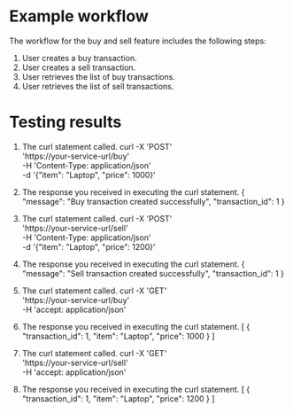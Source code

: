 # Example workflow
The workflow for the buy and sell feature includes the following steps:
1. User creates a buy transaction.
2. User creates a sell transaction.
3. User retrieves the list of buy transactions.
4. User retrieves the list of sell transactions.

# Testing results
1. The curl statement called.
curl -X 'POST' \
  'https://your-service-url/buy' \
  -H 'Content-Type: application/json' \
  -d '{"item": "Laptop", "price": 1000}'
2. The response you received in executing the curl statement.
{
  "message": "Buy transaction created successfully",
  "transaction_id": 1
}

1. The curl statement called.
curl -X 'POST' \
  'https://your-service-url/sell' \
  -H 'Content-Type: application/json' \
  -d '{"item": "Laptop", "price": 1200}'
2. The response you received in executing the curl statement.
{
  "message": "Sell transaction created successfully",
  "transaction_id": 1
}

1. The curl statement called.
curl -X 'GET' \
  'https://your-service-url/buy' \
  -H 'accept: application/json'
2. The response you received in executing the curl statement.
[
  {
    "transaction_id": 1,
    "item": "Laptop",
    "price": 1000
  }
]

1. The curl statement called.
curl -X 'GET' \
  'https://your-service-url/sell' \
  -H 'accept: application/json'
2. The response you received in executing the curl statement.
[
  {
    "transaction_id": 1,
    "item": "Laptop",
    "price": 1200
  }
]
